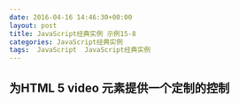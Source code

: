 ```yaml
---
date: 2016-04-16 14:46:30+00:00
layout: post
title: JavaScript经典实例 示例15-8
categories: JavaScript经典实例
tags:  JavaScript  JavaScript经典实例
---
```


为HTML 5 video 元素提供一个定制的控制
----------------

<html>
    <head>
        <title>Meadow Video</title>
        <meta charset="utf-8" />
        <script type="text/javascript">
            function manageEvent(eventObj, event, eventHandler) {
                if (eventObj.addEventListener) {
                    eventObj.addEventListener(event, eventHandler, false);
                } else if (eventObj.attachEvent) {
                    event = 'on' + event;
                    eventObj.attachEvent(event, eventHandler);
                }
                
            }
            
            window.onload = function() {
                
                // 用于按钮的事件
                manageEvent(document.getElementById('start'), 'click', startPlayback);
                manageEvent(document.getElementById('stop'), 'click', stopPlayback);
                manageEvent(document.getElementById('pause'), 'click', pausePlayback);
                
                // 设置视频以便播放
                var meadow = document.getElementById('meadow');
                
                manageEvent(meadow, 'timeupdate', reportProgress);
                
                // 视频备用
                var detect = document.createElement('video');
                
                if (!detect.canPlayType) {
                    document.getElementById('controls').style.display = 'none';
                }
                
            }
            
            // 开始视频，允许停止和暂停
            // 关闭视频
            function startPlayback() {
                var meadow = document.getElementById('meadow');
                
                meadow.play();
                document.getElementById('pause').disabled = false;
                document.getElementById('stop').disabled = false;
                this.disabled = true;
            }
            
            // 暂停视频，打开启动，关闭停止
            // 关闭暂停
            function pausePlayback() {
                document.getElementById('meadow').pause();
                this.disabled = true;
                document.getElementById('start').disabled = false;
                document.getElementById('stop').disabled = false;                                
            }
            
            // 停止视频，返回到0时间
            // 打开播放，关闭暂停和停止
            function stopPlayback() {
                var meadow = document.getElementById('meadow');
                
                meadow.pause();
                meadow.currentTime = 0;
                document.getElementById('start').disabled = false;
                document.getElementById('pause').disabled = false;
                this.disabled = true;
            }
            
            // 对于能过被5除的每个时间点，输出反馈
            function reportProgress() {
                var time = Math.round(this.currentTime),
                    div = document.getElementById('feedback');
                
                div.innerHTML = time + ' seconds';
            }
        </script>
    </head>
    <body>
        <video id="meadow" poster="http://lovechina.xyz/assets/media/image/purles.jpg" >
            <source src="http://lovechina.xyz/assets/media/image/meadow.MP4" type="video/MP4" />               
        </video>
        <div id="feedback"></div>
        <div id="controls">
            <button id="start">Play</button>
            <button id="stop">Stop</button>
            <button id="pause">Pause</button>
        </div>
    </body>
</html>

源码如下：

{% highlight yaml %} 
<!DOCTYPE html>
<html>
    <head>
        <title>Meadow Video</title>
        <meta charset="utf-8" />
        <script type="text/javascript">
            function manageEvent(eventObj, event, eventHandler) {
                if (eventObj.addEventListener) {
                    eventObj.addEventListener(event, eventHandler, false);
                } else if (eventObj.attachEvent) {
                    event = 'on' + event;
                    eventObj.attachEvent(event, eventHandler);
                }
                
            }
            
            window.onload = function() {
                
                // 用于按钮的事件
                manageEvent(document.getElementById('start'), 'click', startPlayback);
                manageEvent(document.getElementById('stop'), 'click', stopPlayback);
                manageEvent(document.getElementById('pause'), 'click', pausePlayback);
                
                // 设置视频以便播放
                var meadow = document.getElementById('meadow');
                
                manageEvent(meadow, 'timeupdate', reportProgress);
                
                // 视频备用
                var detect = document.createElement('video');
                
                if (!detect.canPlayType) {
                    document.getElementById('controls').style.display = 'none';
                }
                
            }
            
            // 开始视频，允许停止和暂停
            // 关闭视频
            function startPlayback() {
                var meadow = document.getElementById('meadow');
                
                meadow.play();
                document.getElementById('pause').disabled = false;
                document.getElementById('stop').disabled = false;
                this.disabled = true;
            }
            
            // 暂停视频，打开启动，关闭停止
            // 关闭暂停
            function pausePlayback() {
                document.getElementById('meadow').pause();
                this.disabled = true;
                document.getElementById('start').disabled = false;
                document.getElementById('stop').disabled = false;                                
            }
            
            // 停止视频，返回到0时间
            // 打开播放，关闭暂停和停止
            function stopPlayback() {
                var meadow = document.getElementById('meadow');
                
                meadow.pause();
                meadow.currentTime = 0;
                document.getElementById('start').disabled = false;
                document.getElementById('pause').disabled = false;
                this.disabled = true;
            }
            
            // 对于能过被5除的每个时间点，输出反馈
            function reportProgress() {
                var time = Math.round(this.currentTime),
                    div = document.getElementById('feedback');
                
                div.innerHTML = time + ' seconds';
            }
        </script>
    </head>
    <body>
        <video id="meadow" poster="http://lovechina.xyz/assets/media/image/purles.jpg" >
            <source src="http://lovechina.xyz/assets/media/image/meadow.MP4" type="video/MP4" />             
        </video>
        <div id="feedback"></div>
        <div id="controls">
            <button id="start">Play</button>
            <button id="stop">Stop</button>
            <button id="pause">Pause</button>
        </div>
    </body>
</html>
{% endhighlight %}
